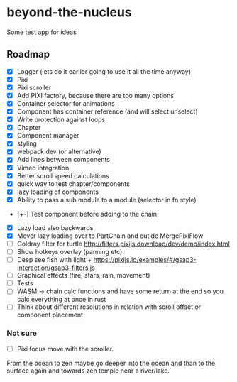 # beyond-the-nucleus
Some test app for ideas

## Roadmap
- [x] Logger (lets do it earlier going to use it all the time anyway) 
- [x] Pixi 
- [x] Pixi scroller
- [x] Add PIXI factory, because there are too many options
- [x] Container selector for animations 
- [x] Component has container reference (and will select unselect)
- [x] Write protection against loops 
- [x] Chapter 
- [x] Component manager
- [x] styling 
- [x] webpack dev (or alternative)
- [x] Add lines between components
- [x] Vimeo integration
- [x] Better scroll speed calculations 
- [x] quick way to test chapter/components
- [x] lazy loading of components 
- [x] Ability to pass a sub module to a module (selector in fn style)
- [+-] Test component before adding to the chain
- [x] Lazy load also backwards
- [x] Mover lazy loading over to PartChain and outide MergePixiFlow
- [ ] Goldray filter for turtle http://filters.pixijs.download/dev/demo/index.html
- [ ] Show hotkeys overlay (panning etc).
- [ ] Deep see fish with light + https://pixijs.io/examples/#/gsap3-interaction/gsap3-filters.js
- [ ] Graphical effects (fire, stars, rain, movement)
- [ ] Tests
- [ ] WASM -> chain calc functions and have some return at the end so you calc everything at once in rust
- [ ] Think about different resolutions in relation with scroll offset or component placement 
### Not sure
- [ ] Pixi focus move with the scroller. 

From the ocean to zen maybe go deeper into the ocean and than to the surface again and towards zen temple near a river/lake.
